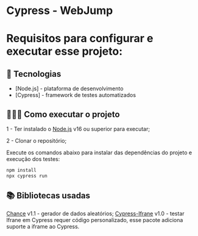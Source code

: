# Cypress - WebJump
# Requisitos para configurar e executar esse projeto:

## 🚀 Tecnologias

- [Node.js] - plataforma de desenvolvimento
- [Cypress] - framework de testes automatizados


## 👨🏻‍💻 Como executar o projeto

1 - Ter instalado o [Node.js](https://nodejs.org/) v16 ou superior para executar;

2 - Clonar o repositório;

Execute os comandos abaixo para instalar das dependências do projeto e execução dos testes:

```sh
npm install
npx cypress run
```
## 📚 Bibliotecas usadas
[Chance](https://chancejs.com/) v1.1 - gerador de dados aleatórios;
[Cypress-Ifrane](https://www.npmjs.com/package/cypress-iframe) v1.0 - testar Ifrane em Cypress requer código personalizado, esse pacote adiciona suporte a iframe ao Cypress. 
